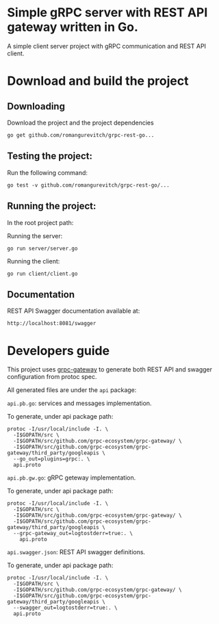 # Simple gRPC server with REST API gateway written in Go.
A simple client server project with gRPC communication and REST API client. 

# Download and build the project  

## Downloading 
Download the project and the project dependencies

`go get github.com/romangurevitch/grpc-rest-go...`

## Testing the project:
Run the following command:

`go test -v github.com/romangurevitch/grpc-rest-go/...`
## Running the project:
In the root project path:

Running the server: 

`go run server/server.go`

Running the client:

`go run client/client.go`

## Documentation 
REST API Swagger documentation available at:

`http://localhost:8081/swagger`

# Developers guide
This project uses [grpc-gateway](https://github.com/grpc-ecosystem/grpc-gateway) to generate both REST API and swagger configuration from protoc spec. 

All generated files are under the `api` package:

`api.pb.go`: services and messages implementation. 

To generate, under api package path:
```
protoc -I/usr/local/include -I. \
  -I$GOPATH/src \
  -I$GOPATH/src/github.com/grpc-ecosystem/grpc-gateway/ \
  -I$GOPATH/src/github.com/grpc-ecosystem/grpc-gateway/third_party/googleapis \
  --go_out=plugins=grpc:. \
  api.proto
```

`api.pb.gw.go`: gRPC geteway implementation.

To generate, under api package path:
```
protoc -I/usr/local/include -I. \
  -I$GOPATH/src \
  -I$GOPATH/src/github.com/grpc-ecosystem/grpc-gateway/ \
  -I$GOPATH/src/github.com/grpc-ecosystem/grpc-gateway/third_party/googleapis \
  --grpc-gateway_out=logtostderr=true:. \
	api.proto
```

`api.swagger.json`: REST API swagger definitions.

To generate, under api package path:
```
protoc -I/usr/local/include -I. \
  -I$GOPATH/src \
  -I$GOPATH/src/github.com/grpc-ecosystem/grpc-gateway/ \
  -I$GOPATH/src/github.com/grpc-ecosystem/grpc-gateway/third_party/googleapis \
  --swagger_out=logtostderr=true:. \
  api.proto	
```



